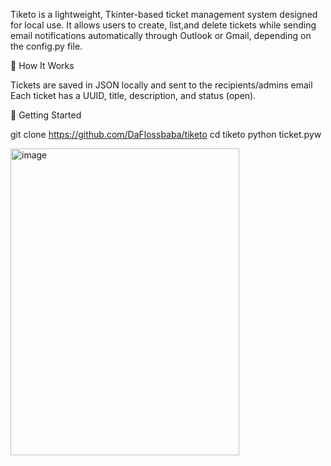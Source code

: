Tiketo is a lightweight, Tkinter-based ticket management system designed for local use. It allows users to create, list,and delete tickets while sending
email notifications automatically through Outlook or Gmail, depending on the config.py file. 

🔧 How It Works

Tickets are saved in JSON locally and sent to the recipients/admins email
Each ticket has a UUID, title, description, and status (open).

🚀 Getting Started

git clone https://github.com/DaFlossbaba/tiketo
cd tiketo
python ticket.pyw



<img width="366" height="491" alt="image" src="https://github.com/user-attachments/assets/4199638c-7f50-4dae-b5e5-0f1b5ed11892" />


